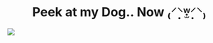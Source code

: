 <h1 align="center">Peek at my Dog.. Now ₍⸍⸌̣ʷ̣̫⸍̣⸌₎ </h1>
<img align="center" src="https://cdn.discordapp.com/attachments/929022969668317265/1433873355530043483/tenor.gif?ex=69064620&is=6904f4a0&hm=ac5e8083a0e91d38580e590aedd1551078874f27c170be40a18ceb83e3431537&"/>

